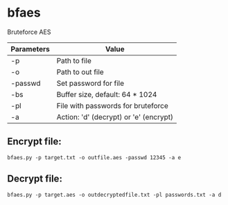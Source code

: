 # bfaes
Bruteforce AES

|Parameters|Value|
|----------|-----|
|-p|Path to file|
|-o|Path to out file|
|-passwd|Set password for file|
|-bs|Buffer size, default: 64 * 1024|
|-pl|File with passwords for bruteforce|
|-a|Action: 'd' (decrypt) or 'e' (encrypt)|

## Encrypt file:

    bfaes.py -p target.txt -o outfile.aes -passwd 12345 -a e

## Decrypt file:

    bfaes.py -p target.aes -o outdecryptedfile.txt -pl passwords.txt -a d

